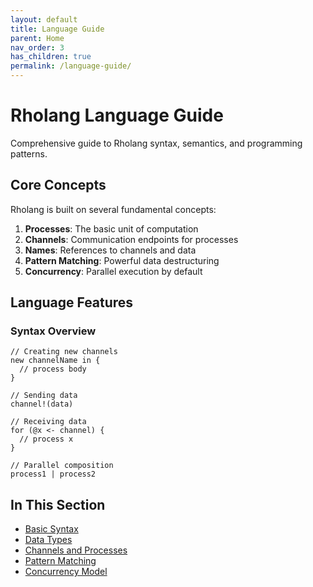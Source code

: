 ```yaml
---
layout: default
title: Language Guide
parent: Home
nav_order: 3
has_children: true
permalink: /language-guide/
---
```


# Rholang Language Guide

Comprehensive guide to Rholang syntax, semantics, and programming patterns.

## Core Concepts

Rholang is built on several fundamental concepts:

1. **Processes**: The basic unit of computation
2. **Channels**: Communication endpoints for processes
3. **Names**: References to channels and data
4. **Pattern Matching**: Powerful data destructuring
5. **Concurrency**: Parallel execution by default

## Language Features

### Syntax Overview

```rholang
// Creating new channels
new channelName in { 
  // process body
}

// Sending data
channel!(data)

// Receiving data
for (@x <- channel) {
  // process x
}

// Parallel composition
process1 | process2
```

## In This Section

- [Basic Syntax](syntax.md)
- [Data Types](data-types.md)
- [Channels and Processes](channels.md)
- [Pattern Matching](pattern-matching.md)
- [Concurrency Model](concurrency.md)